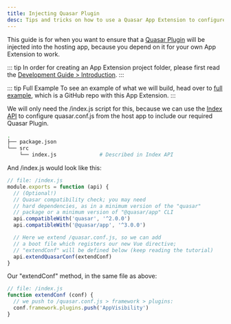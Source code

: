 ```yaml
---
title: Injecting Quasar Plugin
desc: Tips and tricks on how to use a Quasar App Extension to configure the host app to use a Quasar Plugin.
---
```


This guide is for when you want to ensure that a [Quasar Plugin](/quasar-plugins) will be injected into the hosting app, because you depend on it for your own App Extension to work.

::: tip
In order for creating an App Extension project folder, please first read the [Development Guide > Introduction](/app-extensions/development-guide/introduction).
:::

::: tip Full Example
To see an example of what we will build, head over to [full example](https://github.com/quasarframework/app-extension-examples/v2/master/inject-quasar-plugin), which is a GitHub repo with this App Extension.
:::

We will only need the /index.js script for this, because we can use the [Index API](/app-extensions/development-guide/index-api) to configure quasar.conf.js from the host app to include our required Quasar Plugin.

```bash
.
├── package.json
└── src
    └── index.js              # Described in Index API
```

And /index.js would look like this:

```js
// file: /index.js
module.exports = function (api) {
  // (Optional!)
  // Quasar compatibility check; you may need
  // hard dependencies, as in a minimum version of the "quasar"
  // package or a minimum version of "@quasar/app" CLI
  api.compatibleWith('quasar', '^2.0.0')
  api.compatibleWith('@quasar/app', '^3.0.0')

  // Here we extend /quasar.conf.js, so we can add
  // a boot file which registers our new Vue directive;
  // "extendConf" will be defined below (keep reading the tutorial)
  api.extendQuasarConf(extendConf)
}
```

Our "extendConf" method, in the same file as above:

```js
// file: /index.js
function extendConf (conf) {
  // we push to /quasar.conf.js > framework > plugins:
  conf.framework.plugins.push('AppVisibility')
}
```

